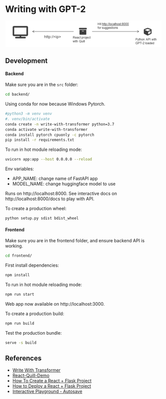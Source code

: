 # Writing with GPT-2

![](./diagram.png)

## Development

#### Backend

Make sure you are in the `src` folder:

```sh
cd backend/
```

Using conda for now because Windows Pytorch.

```sh
#python3 -m venv venv
#. venv/bin/activate
conda create -n write-with-transformer python=3.7
conda activate write-with-transformer
conda install pytorch cpuonly -c pytorch
pip install -r requirements.txt
```

To run in hot module reloading mode:

```sh
uvicorn app:app --host 0.0.0.0 --reload
```

Env variables:

- APP_NAME: change name of FastAPI app
- MODEL_NAME: change huggingface model to use

Runs on http://localhost:8000. See interactive docs on http://localhost:8000/docs to play with API.

To create a production wheel:

```sh
python setup.py sdist bdist_wheel
```

#### Frontend

Make sure you are in the frontend folder, and ensure backend API is working.

```sh
cd frontend/
```

First install dependencies:

```sh
npm install
```

To run in hot module reloading mode:

```sh
npm run start
```

Web app now available on http://localhost:3000.

To create a production build:

```sh
npm run build
```

Test the production bundle:

```sh
serve -s build
```

## References

- [Write With Transformer](https://transformer.huggingface.co/doc/distil-gpt2)
- [React-Quill-Demo](https://codesandbox.io/s/tn2x3)
- [How To Create a React + Flask Project](https://blog.miguelgrinberg.com/post/how-to-create-a-react--flask-project)
- [How to Deploy a React + Flask Project](https://blog.miguelgrinberg.com/post/how-to-deploy-a-react--flask-project)
- [Interactive Playground - Autosave](https://quilljs.com/playground/#autosave)
